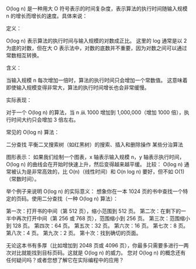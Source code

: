 O(log n) 是一种用大 O 符号表示的时间复杂度，表示算法的执行时间随输入规模 n 的增长而增长的速度。具体来说：

定义：

O(log n) 表示算法的执行时间与输入规模的对数成正比。
这里的 log 通常是以 2 为底的对数，但在大 O 表示法中，对数的底数并不重要，因为对数之间可以通过常数相互转换。


含义：

当输入规模 n 每次增加一倍时，算法的执行时间只会增加一个常数值。
这意味着即使输入规模变得非常大，算法的执行时间增长也会非常缓慢。


实际表现：

对于一个 O(log n) 的算法，当 n 从 1000 增加到 1,000,000（增加 1000 倍），执行时间大约只会增加 3 倍左右。


常见的 O(log n) 算法：

二分查找
平衡二叉搜索树（如红黑树）的搜索、插入和删除操作
某些分治算法


图形表示：
如果我们绘制一个图表，x 轴表示输入规模 n，y 轴表示执行时间，O(log n) 的曲线会在开始时快速上升，然后变得越来越平缓。
比较：
O(log n) 通常被认为是非常高效的，比 O(n)（线性时间）和 O(n log n) 要好，但不如 O(1)（常数时间）。

举个例子来说明 O(log n) 的实际意义：
想象你在一本 1024 页的书中查找一个特定的页码。使用二分查找（一种 O(log n) 算法）：

第一次：打开书的中间（第 512 页），缩小范围到 512 页。
第二次：在剩下的一半中再次打开中间（第 256 或 768 页），范围缩小到 256 页。
第三次：范围缩小到 128 页。
第四次：64 页。
第五次：32 页。
第六次：16 页。
第七次：8 页。
第八次：4 页。
第九次：2 页。
第十次：找到确切的页面。

无论这本书有多厚（比如增加到 2048 页或 4096 页），你最多只需要多进行一两次对比就能找到目标页码。这就是 O(log n) 的威力。
您对 O(log n) 的概念还有任何疑问吗？或者您想了解它在实际编程中的应用？